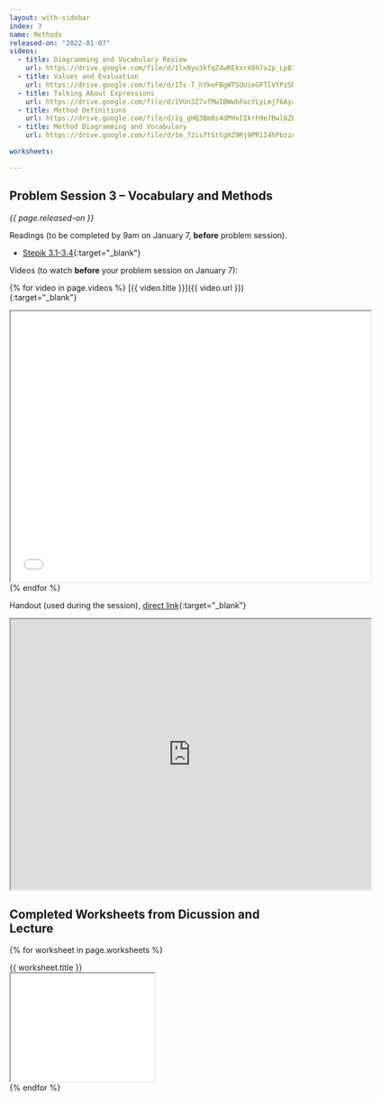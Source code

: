 ```yaml
---
layout: with-sidebar
index: 3
name: Methods
released-on: "2022-01-07"
videos:
  - title: Diagramming and Vocabulary Review
    url: https://drive.google.com/file/d/1lxNyu3kfqZ4wREkxrX8h7a2p_LpB1okR
  - title: Values and Evaluation
    url: https://drive.google.com/file/d/1Ts-T_hYkeFBgWTSQUieGFTlVYPz5M1sv
  - title: Talking About Expressions
    url: https://drive.google.com/file/d/1VUn3Z7vfMwIBWwbFocYLyLmj76Aya7vQ
  - title: Method Definitions
    url: https://drive.google.com/file/d/1g_gHQ3Bm8s4dPHvIIkrh9e7Bwl8ZBehw
  - title: Method Diagramming and Vocabulary
    url: https://drive.google.com/file/d/1m_72isftSttgHZ9Rj9PR1I4hPbzzAFyH

worksheets:

---
```


## Problem Session 3 – Vocabulary and Methods

_{{ page.released-on }}_

Readings (to be completed by 9am on January 7, **before** problem session).
- [Stepik 3.1-3.4](https://stepik.org/lesson/559662/step/1?unit=553722){:target="_blank"}

Videos (to watch **before** your problem session on January 7):

{% for video in page.videos %}
[{{ video.title }}]({{ video.url }}){:target="_blank"}

<iframe src="{{ video.url }}/preview" width="640" height="480" allow="autoplay"></iframe>
{% endfor %}

Handout (used during the session), [direct link](https://drive.google.com/file/d/1c2Jf_Mtvo2onnhF3TEpLZeYyzeH1DxoP/preview){:target="_blank"}

<iframe src="https://drive.google.com/file/d/1c2Jf_Mtvo2onnhF3TEpLZeYyzeH1DxoP/preview" width="640" height="480" allow="autoplay"></iframe>

## Completed Worksheets from Dicussion and Lecture

{% for worksheet in page.worksheets %}
<div class="worksheetBox">
{{ worksheet.title }}
<br>
<iframe src="{{ worksheet.url }}/preview" width="256" height="192" allow="autoplay"></iframe>
</div>
{% endfor %}
